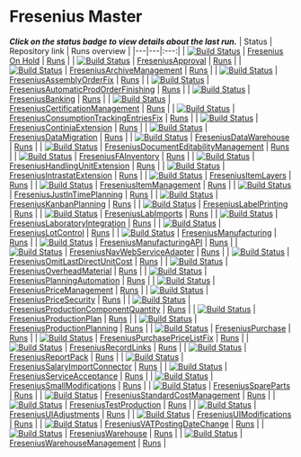 # Fresenius Master 
_**Click on the status badge to view details about the last run.**_ 
| Status | Repository link | Runs overview |
|---|---|:---:| 
| [![Build Status](https://navertica.visualstudio.com/BusinessCentral/_apis/build/status%2FFresenius%2FMaster%2FFresenius%20On%20Hold%20Master?repoName=Fresenius%20On%20Hold&branchName=master)](https://dev.azure.com/navertica/f42cedc3-eb03-40cd-8174-5d39c5e8f68a/_build/results?buildId=120784) | [Fresenius On Hold](https://dev.azure.com/navertica/BusinessCentral/_git/Fresenius%20On%20Hold) | [Runs](https://dev.azure.com/navertica/BusinessCentral/_build?definitionId=422) | 
| [![Build Status](https://navertica.visualstudio.com/BusinessCentral/_apis/build/status%2FFresenius%2FMaster%2FFreseniusApproval%20Master?repoName=FreseniusApproval&branchName=master)](https://dev.azure.com/navertica/f42cedc3-eb03-40cd-8174-5d39c5e8f68a/_build/results?buildId=121148) | [FreseniusApproval](https://dev.azure.com/navertica/BusinessCentral/_git/FreseniusApproval) | [Runs](https://dev.azure.com/navertica/BusinessCentral/_build?definitionId=511) | 
| [![Build Status](https://navertica.visualstudio.com/BusinessCentral/_apis/build/status%2FFresenius%2FMaster%2FFreseniusArchiveManagement%20Master?repoName=FreseniusArchiveManagement&branchName=master)](https://dev.azure.com/navertica/f42cedc3-eb03-40cd-8174-5d39c5e8f68a/_build/results?buildId=120824) | [FreseniusArchiveManagement](https://dev.azure.com/navertica/BusinessCentral/_git/FreseniusArchiveManagement) | [Runs](https://dev.azure.com/navertica/BusinessCentral/_build?definitionId=514) | 
| [![Build Status](https://navertica.visualstudio.com/BusinessCentral/_apis/build/status%2FFresenius%2FMaster%2FFreseniusAssemblyOrderFix%20Master?repoName=FreseniusAssemblyOrderFix&branchName=master)](https://dev.azure.com/navertica/f42cedc3-eb03-40cd-8174-5d39c5e8f68a/_build/results?buildId=120875) | [FreseniusAssemblyOrderFix](https://dev.azure.com/navertica/BusinessCentral/_git/FreseniusAssemblyOrderFix) | [Runs](https://dev.azure.com/navertica/BusinessCentral/_build?definitionId=1038) | 
| [![Build Status](https://navertica.visualstudio.com/BusinessCentral/_apis/build/status%2FFresenius%2FMaster%2FFreseniusAutomaticProdOrderFinishing%20Master?repoName=FreseniusAutomaticProdOrderFinishing&branchName=master)](https://dev.azure.com/navertica/f42cedc3-eb03-40cd-8174-5d39c5e8f68a/_build/results?buildId=120693) | [FreseniusAutomaticProdOrderFinishing](https://dev.azure.com/navertica/BusinessCentral/_git/FreseniusAutomaticProdOrderFinishing) | [Runs](https://dev.azure.com/navertica/BusinessCentral/_build?definitionId=1855) | 
| [![Build Status](https://navertica.visualstudio.com/BusinessCentral/_apis/build/status%2FFresenius%2FMaster%2FFreseniusBanking%20Master?repoName=FreseniusBanking&branchName=master)](https://dev.azure.com/navertica/f42cedc3-eb03-40cd-8174-5d39c5e8f68a/_build/results?buildId=120950) | [FreseniusBanking](https://dev.azure.com/navertica/BusinessCentral/_git/FreseniusBanking) | [Runs](https://dev.azure.com/navertica/BusinessCentral/_build?definitionId=425) | 
| [![Build Status](https://navertica.visualstudio.com/BusinessCentral/_apis/build/status%2FFresenius%2FMaster%2FFreseniusCertificationManagement%20Master?repoName=FreseniusCertificationManagement&branchName=master)](https://dev.azure.com/navertica/f42cedc3-eb03-40cd-8174-5d39c5e8f68a/_build/results?buildId=120642) | [FreseniusCertificationManagement](https://dev.azure.com/navertica/BusinessCentral/_git/FreseniusCertificationManagement) | [Runs](https://dev.azure.com/navertica/BusinessCentral/_build?definitionId=859) | 
| [![Build Status](https://navertica.visualstudio.com/BusinessCentral/_apis/build/status%2FFresenius%2FMaster%2FFreseniusConsumptionTrackingEntriesFix%20Master?repoName=FreseniusConsumptionTrackingEntriesFix&branchName=master)](https://dev.azure.com/navertica/f42cedc3-eb03-40cd-8174-5d39c5e8f68a/_build/results?buildId=120664) | [FreseniusConsumptionTrackingEntriesFix](https://dev.azure.com/navertica/BusinessCentral/_git/FreseniusConsumptionTrackingEntriesFix) | [Runs](https://dev.azure.com/navertica/BusinessCentral/_build?definitionId=1759) | 
| [![Build Status](https://navertica.visualstudio.com/BusinessCentral/_apis/build/status%2FFresenius%2FMaster%2FFreseniusContiniaExtension%20Master?repoName=FreseniusContiniaExtension&branchName=master)](https://dev.azure.com/navertica/f42cedc3-eb03-40cd-8174-5d39c5e8f68a/_build/results?buildId=120782) | [FreseniusContiniaExtension](https://dev.azure.com/navertica/BusinessCentral/_git/FreseniusContiniaExtension) | [Runs](https://dev.azure.com/navertica/BusinessCentral/_build?definitionId=517) | 
| [![Build Status](https://navertica.visualstudio.com/BusinessCentral/_apis/build/status%2FFresenius%2FMaster%2FFreseniusDataMigration%20Master?repoName=FreseniusDataMigration&branchName=master)](https://dev.azure.com/navertica/f42cedc3-eb03-40cd-8174-5d39c5e8f68a/_build/results?buildId=120699) | [FreseniusDataMigration](https://dev.azure.com/navertica/BusinessCentral/_git/FreseniusDataMigration) | [Runs](https://dev.azure.com/navertica/BusinessCentral/_build?definitionId=595) | 
| [![Build Status](https://navertica.visualstudio.com/BusinessCentral/_apis/build/status%2FFresenius%2FMaster%2FFreseniusDataWarehouse%20Master?repoName=FreseniusDataWarehouse&branchName=master)](https://dev.azure.com/navertica/f42cedc3-eb03-40cd-8174-5d39c5e8f68a/_build/results?buildId=120890) | [FreseniusDataWarehouse](https://dev.azure.com/navertica/BusinessCentral/_git/FreseniusDataWarehouse) | [Runs](https://dev.azure.com/navertica/BusinessCentral/_build?definitionId=603) | 
| [![Build Status](https://navertica.visualstudio.com/BusinessCentral/_apis/build/status%2FFresenius%2FMaster%2FFreseniusDocumentEditabilityManagement%20Master?repoName=FreseniusDocumentEditabilityManagement&branchName=master)](https://dev.azure.com/navertica/f42cedc3-eb03-40cd-8174-5d39c5e8f68a/_build/results?buildId=121067) | [FreseniusDocumentEditabilityManagement](https://dev.azure.com/navertica/BusinessCentral/_git/FreseniusDocumentEditabilityManagement) | [Runs](https://dev.azure.com/navertica/BusinessCentral/_build?definitionId=1032) | 
| [![Build Status](https://navertica.visualstudio.com/BusinessCentral/_apis/build/status%2FFresenius%2FMaster%2FFreseniusFAInventory%20Master?repoName=FreseniusFAInventory&branchName=master)](https://dev.azure.com/navertica/f42cedc3-eb03-40cd-8174-5d39c5e8f68a/_build/results?buildId=120727) | [FreseniusFAInventory](https://dev.azure.com/navertica/BusinessCentral/_git/FreseniusFAInventory) | [Runs](https://dev.azure.com/navertica/BusinessCentral/_build?definitionId=699) | 
| [![Build Status](https://navertica.visualstudio.com/BusinessCentral/_apis/build/status%2FFresenius%2FMaster%2FFreseniusHandlingUnitExtension%20Master?repoName=FreseniusHandlingUnitExtension&branchName=master)](https://dev.azure.com/navertica/f42cedc3-eb03-40cd-8174-5d39c5e8f68a/_build/results?buildId=121074) | [FreseniusHandlingUnitExtension](https://dev.azure.com/navertica/BusinessCentral/_git/FreseniusHandlingUnitExtension) | [Runs](https://dev.azure.com/navertica/BusinessCentral/_build?definitionId=491) | 
| [![Build Status](https://navertica.visualstudio.com/BusinessCentral/_apis/build/status%2FFresenius%2FMaster%2FFreseniusIntrastatExtension%20Master?repoName=FreseniusIntrastatExtension&branchName=master)](https://dev.azure.com/navertica/f42cedc3-eb03-40cd-8174-5d39c5e8f68a/_build/results?buildId=120735) | [FreseniusIntrastatExtension](https://dev.azure.com/navertica/BusinessCentral/_git/FreseniusIntrastatExtension) | [Runs](https://dev.azure.com/navertica/BusinessCentral/_build?definitionId=529) | 
| [![Build Status](https://navertica.visualstudio.com/BusinessCentral/_apis/build/status%2FFresenius%2FMaster%2FFreseniusItemLayers%20Master?repoName=FreseniusItemLayers&branchName=master)](https://dev.azure.com/navertica/f42cedc3-eb03-40cd-8174-5d39c5e8f68a/_build/results?buildId=120874) | [FreseniusItemLayers](https://dev.azure.com/navertica/BusinessCentral/_git/FreseniusItemLayers) | [Runs](https://dev.azure.com/navertica/BusinessCentral/_build?definitionId=1450) | 
| [![Build Status](https://navertica.visualstudio.com/BusinessCentral/_apis/build/status%2FFresenius%2FMaster%2FFreseniusItemManagement%20Master?repoName=FreseniusItemManagement&branchName=master)](https://dev.azure.com/navertica/f42cedc3-eb03-40cd-8174-5d39c5e8f68a/_build/results?buildId=121136) | [FreseniusItemManagement](https://dev.azure.com/navertica/BusinessCentral/_git/FreseniusItemManagement) | [Runs](https://dev.azure.com/navertica/BusinessCentral/_build?definitionId=550) | 
| [![Build Status](https://navertica.visualstudio.com/BusinessCentral/_apis/build/status%2FFresenius%2FMaster%2FFreseniusJustInTimePlanning%20Master?repoName=FreseniusJustInTimePlanning&branchName=master)](https://dev.azure.com/navertica/f42cedc3-eb03-40cd-8174-5d39c5e8f68a/_build/results?buildId=120958) | [FreseniusJustInTimePlanning](https://dev.azure.com/navertica/BusinessCentral/_git/FreseniusJustInTimePlanning) | [Runs](https://dev.azure.com/navertica/BusinessCentral/_build?definitionId=1544) | 
| [![Build Status](https://navertica.visualstudio.com/BusinessCentral/_apis/build/status%2FFresenius%2FMaster%2FFreseniusKanbanPlanning%20Master?repoName=FreseniusKanbanPlanning&branchName=master)](https://dev.azure.com/navertica/f42cedc3-eb03-40cd-8174-5d39c5e8f68a/_build/results?buildId=121118) | [FreseniusKanbanPlanning](https://dev.azure.com/navertica/BusinessCentral/_git/FreseniusKanbanPlanning) | [Runs](https://dev.azure.com/navertica/BusinessCentral/_build?definitionId=1665) | 
| [![Build Status](https://navertica.visualstudio.com/BusinessCentral/_apis/build/status%2FFresenius%2FMaster%2FFreseniusLabelPrinting%20Master?repoName=FreseniusLabelPrinting&branchName=master)](https://dev.azure.com/navertica/f42cedc3-eb03-40cd-8174-5d39c5e8f68a/_build/results?buildId=121021) | [FreseniusLabelPrinting](https://dev.azure.com/navertica/BusinessCentral/_git/FreseniusLabelPrinting) | [Runs](https://dev.azure.com/navertica/BusinessCentral/_build?definitionId=502) | 
| [![Build Status](https://navertica.visualstudio.com/BusinessCentral/_apis/build/status%2FFresenius%2FMaster%2FFreseniusLabImports%20Master?repoName=FreseniusLabImports&branchName=master)](https://dev.azure.com/navertica/f42cedc3-eb03-40cd-8174-5d39c5e8f68a/_build/results?buildId=120883) | [FreseniusLabImports](https://dev.azure.com/navertica/BusinessCentral/_git/FreseniusLabImports) | [Runs](https://dev.azure.com/navertica/BusinessCentral/_build?definitionId=1735) | 
| [![Build Status](https://navertica.visualstudio.com/BusinessCentral/_apis/build/status%2FFresenius%2FMaster%2FFreseniusLaboratoryIntegration%20Master?repoName=FreseniusLaboratoryIntegration&branchName=master)](https://dev.azure.com/navertica/f42cedc3-eb03-40cd-8174-5d39c5e8f68a/_build/results?buildId=121127) | [FreseniusLaboratoryIntegration](https://dev.azure.com/navertica/BusinessCentral/_git/FreseniusLaboratoryIntegration) | [Runs](https://dev.azure.com/navertica/BusinessCentral/_build?definitionId=561) | 
| [![Build Status](https://navertica.visualstudio.com/BusinessCentral/_apis/build/status%2FFresenius%2FMaster%2FFreseniusLotControl%20Master?repoName=FreseniusLotControl&branchName=master)](https://dev.azure.com/navertica/f42cedc3-eb03-40cd-8174-5d39c5e8f68a/_build/results?buildId=120659) | [FreseniusLotControl](https://dev.azure.com/navertica/BusinessCentral/_git/FreseniusLotControl) | [Runs](https://dev.azure.com/navertica/BusinessCentral/_build?definitionId=568) | 
| [![Build Status](https://navertica.visualstudio.com/BusinessCentral/_apis/build/status%2FFresenius%2FMaster%2FFreseniusManufacturing%20Master?repoName=FreseniusManufacturing&branchName=master)](https://dev.azure.com/navertica/f42cedc3-eb03-40cd-8174-5d39c5e8f68a/_build/results?buildId=120951) | [FreseniusManufacturing](https://dev.azure.com/navertica/BusinessCentral/_git/FreseniusManufacturing) | [Runs](https://dev.azure.com/navertica/BusinessCentral/_build?definitionId=413) | 
| [![Build Status](https://navertica.visualstudio.com/BusinessCentral/_apis/build/status%2FFresenius%2FMaster%2FFreseniusManufacturingAPI%20Master?repoName=FreseniusManufacturingAPI&branchName=master)](https://dev.azure.com/navertica/f42cedc3-eb03-40cd-8174-5d39c5e8f68a/_build/results?buildId=120969) | [FreseniusManufacturingAPI](https://dev.azure.com/navertica/BusinessCentral/_git/FreseniusManufacturingAPI) | [Runs](https://dev.azure.com/navertica/BusinessCentral/_build?definitionId=532) | 
| [![Build Status](https://navertica.visualstudio.com/BusinessCentral/_apis/build/status%2FFresenius%2FMaster%2FFreseniusNavWebServiceAdapter%20Master?repoName=FreseniusNavWebServiceAdapter&branchName=master)](https://dev.azure.com/navertica/f42cedc3-eb03-40cd-8174-5d39c5e8f68a/_build/results?buildId=120865) | [FreseniusNavWebServiceAdapter](https://dev.azure.com/navertica/BusinessCentral/_git/FreseniusNavWebServiceAdapter) | [Runs](https://dev.azure.com/navertica/BusinessCentral/_build?definitionId=565) | 
| [![Build Status](https://navertica.visualstudio.com/BusinessCentral/_apis/build/status%2FFresenius%2FMaster%2FFreseniusOmitLastDirectUnitCost%20Master?repoName=FreseniusOmitLastDirectUnitCost&branchName=master)](https://dev.azure.com/navertica/f42cedc3-eb03-40cd-8174-5d39c5e8f68a/_build/results?buildId=120628) | [FreseniusOmitLastDirectUnitCost](https://dev.azure.com/navertica/BusinessCentral/_git/FreseniusOmitLastDirectUnitCost) | [Runs](https://dev.azure.com/navertica/BusinessCentral/_build?definitionId=1490) | 
| [![Build Status](https://navertica.visualstudio.com/BusinessCentral/_apis/build/status%2FFresenius%2FMaster%2FFreseniusOverheadMaterial%20Master?repoName=FreseniusOverheadMaterial&branchName=master)](https://dev.azure.com/navertica/f42cedc3-eb03-40cd-8174-5d39c5e8f68a/_build/results?buildId=120762) | [FreseniusOverheadMaterial](https://dev.azure.com/navertica/BusinessCentral/_git/FreseniusOverheadMaterial) | [Runs](https://dev.azure.com/navertica/BusinessCentral/_build?definitionId=526) | 
| [![Build Status](https://navertica.visualstudio.com/BusinessCentral/_apis/build/status%2FFresenius%2FMaster%2FFreseniusPlanningAutomation%20Master?repoName=FreseniusPlanningAutomation&branchName=master)](https://dev.azure.com/navertica/f42cedc3-eb03-40cd-8174-5d39c5e8f68a/_build/results?buildId=121098) | [FreseniusPlanningAutomation](https://dev.azure.com/navertica/BusinessCentral/_git/FreseniusPlanningAutomation) | [Runs](https://dev.azure.com/navertica/BusinessCentral/_build?definitionId=1053) | 
| [![Build Status](https://navertica.visualstudio.com/BusinessCentral/_apis/build/status%2FFresenius%2FMaster%2FFreseniusPriceManagement%20Master?repoName=FreseniusPriceManagement&branchName=master)](https://dev.azure.com/navertica/f42cedc3-eb03-40cd-8174-5d39c5e8f68a/_build/results?buildId=120965) | [FreseniusPriceManagement](https://dev.azure.com/navertica/BusinessCentral/_git/FreseniusPriceManagement) | [Runs](https://dev.azure.com/navertica/BusinessCentral/_build?definitionId=1277) | 
| [![Build Status](https://navertica.visualstudio.com/BusinessCentral/_apis/build/status%2FFresenius%2FMaster%2FFreseniusPriceSecurity%20Master?repoName=FreseniusPriceSecurity&branchName=master)](https://dev.azure.com/navertica/f42cedc3-eb03-40cd-8174-5d39c5e8f68a/_build/results?buildId=120889) | [FreseniusPriceSecurity](https://dev.azure.com/navertica/BusinessCentral/_git/FreseniusPriceSecurity) | [Runs](https://dev.azure.com/navertica/BusinessCentral/_build?definitionId=523) | 
| [![Build Status](https://navertica.visualstudio.com/BusinessCentral/_apis/build/status%2FFresenius%2FMaster%2FFreseniusProductionComponentQuantity%20Master?repoName=FreseniusProductionComponentQuantity&branchName=master)](https://dev.azure.com/navertica/f42cedc3-eb03-40cd-8174-5d39c5e8f68a/_build/results?buildId=120832) | [FreseniusProductionComponentQuantity](https://dev.azure.com/navertica/BusinessCentral/_git/FreseniusProductionComponentQuantity) | [Runs](https://dev.azure.com/navertica/BusinessCentral/_build?definitionId=1029) | 
| [![Build Status](https://navertica.visualstudio.com/BusinessCentral/_apis/build/status%2FFresenius%2FMaster%2FFreseniusProductionPlan%20Master?repoName=FreseniusProductionPlan&branchName=master)](https://dev.azure.com/navertica/f42cedc3-eb03-40cd-8174-5d39c5e8f68a/_build/results?buildId=121134) | [FreseniusProductionPlan](https://dev.azure.com/navertica/BusinessCentral/_git/FreseniusProductionPlan) | [Runs](https://dev.azure.com/navertica/BusinessCentral/_build?definitionId=505) | 
| [![Build Status](https://navertica.visualstudio.com/BusinessCentral/_apis/build/status%2FFresenius%2FMaster%2FFreseniusProductionPlanning%20Master?repoName=FreseniusProductionPlanning&branchName=master)](https://dev.azure.com/navertica/f42cedc3-eb03-40cd-8174-5d39c5e8f68a/_build/results?buildId=120971) | [FreseniusProductionPlanning](https://dev.azure.com/navertica/BusinessCentral/_git/FreseniusProductionPlanning) | [Runs](https://dev.azure.com/navertica/BusinessCentral/_build?definitionId=1062) | 
| [![Build Status](https://navertica.visualstudio.com/BusinessCentral/_apis/build/status%2FFresenius%2FMaster%2FFreseniusPurchase%20Master?repoName=FreseniusPurchase&branchName=master)](https://dev.azure.com/navertica/f42cedc3-eb03-40cd-8174-5d39c5e8f68a/_build/results?buildId=121031) | [FreseniusPurchase](https://dev.azure.com/navertica/BusinessCentral/_git/FreseniusPurchase) | [Runs](https://dev.azure.com/navertica/BusinessCentral/_build?definitionId=611) | 
| [![Build Status](https://navertica.visualstudio.com/BusinessCentral/_apis/build/status%2FFresenius%2FMaster%2FFreseniusPurchasePriceListFix%20Master?repoName=FreseniusPurchasePriceListFix&branchName=master)](https://dev.azure.com/navertica/f42cedc3-eb03-40cd-8174-5d39c5e8f68a/_build/results?buildId=121061) | [FreseniusPurchasePriceListFix](https://dev.azure.com/navertica/BusinessCentral/_git/FreseniusPurchasePriceListFix) | [Runs](https://dev.azure.com/navertica/BusinessCentral/_build?definitionId=1099) | 
| [![Build Status](https://navertica.visualstudio.com/BusinessCentral/_apis/build/status%2FFresenius%2FMaster%2FFreseniusRecordLinks%20Master?repoName=FreseniusRecordLinks&branchName=master)](https://dev.azure.com/navertica/f42cedc3-eb03-40cd-8174-5d39c5e8f68a/_build/results?buildId=120812) | [FreseniusRecordLinks](https://dev.azure.com/navertica/BusinessCentral/_git/FreseniusRecordLinks) | [Runs](https://dev.azure.com/navertica/BusinessCentral/_build?definitionId=702) | 
| [![Build Status](https://navertica.visualstudio.com/BusinessCentral/_apis/build/status%2FFresenius%2FMaster%2FFreseniusReportPack%20Master?repoName=FreseniusReportPack&branchName=master)](https://dev.azure.com/navertica/f42cedc3-eb03-40cd-8174-5d39c5e8f68a/_build/results?buildId=120759) | [FreseniusReportPack](https://dev.azure.com/navertica/BusinessCentral/_git/FreseniusReportPack) | [Runs](https://dev.azure.com/navertica/BusinessCentral/_build?definitionId=419) | 
| [![Build Status](https://navertica.visualstudio.com/BusinessCentral/_apis/build/status%2FFresenius%2FMaster%2FFreseniusSalaryImportConnector%20Master?repoName=FreseniusSalaryImportConnector&branchName=master)](https://dev.azure.com/navertica/f42cedc3-eb03-40cd-8174-5d39c5e8f68a/_build/results?buildId=120651) | [FreseniusSalaryImportConnector](https://dev.azure.com/navertica/BusinessCentral/_git/FreseniusSalaryImportConnector) | [Runs](https://dev.azure.com/navertica/BusinessCentral/_build?definitionId=586) | 
| [![Build Status](https://navertica.visualstudio.com/BusinessCentral/_apis/build/status%2FFresenius%2FMaster%2FFreseniusServiceAcceptance%20Master?repoName=FreseniusServiceAcceptance&branchName=master)](https://dev.azure.com/navertica/f42cedc3-eb03-40cd-8174-5d39c5e8f68a/_build/results?buildId=120806) | [FreseniusServiceAcceptance](https://dev.azure.com/navertica/BusinessCentral/_git/FreseniusServiceAcceptance) | [Runs](https://dev.azure.com/navertica/BusinessCentral/_build?definitionId=520) | 
| [![Build Status](https://navertica.visualstudio.com/BusinessCentral/_apis/build/status%2FFresenius%2FMaster%2FFreseniusSmallModifications%20Master?repoName=FreseniusSmallModifications&branchName=master)](https://dev.azure.com/navertica/f42cedc3-eb03-40cd-8174-5d39c5e8f68a/_build/results?buildId=120638) | [FreseniusSmallModifications](https://dev.azure.com/navertica/BusinessCentral/_git/FreseniusSmallModifications) | [Runs](https://dev.azure.com/navertica/BusinessCentral/_build?definitionId=416) | 
| [![Build Status](https://navertica.visualstudio.com/BusinessCentral/_apis/build/status%2FFresenius%2FMaster%2FFreseniusSpareParts%20Master?repoName=FreseniusSpareParts&branchName=master)](https://dev.azure.com/navertica/f42cedc3-eb03-40cd-8174-5d39c5e8f68a/_build/results?buildId=120772) | [FreseniusSpareParts](https://dev.azure.com/navertica/BusinessCentral/_git/FreseniusSpareParts) | [Runs](https://dev.azure.com/navertica/BusinessCentral/_build?definitionId=508) | 
| [![Build Status](https://navertica.visualstudio.com/BusinessCentral/_apis/build/status%2FFresenius%2FMaster%2FFreseniusStandardCostManagement%20Master?repoName=FreseniusStandardCostManagement&branchName=master)](https://dev.azure.com/navertica/f42cedc3-eb03-40cd-8174-5d39c5e8f68a/_build/results?buildId=120685) | [FreseniusStandardCostManagement](https://dev.azure.com/navertica/BusinessCentral/_git/FreseniusStandardCostManagement) | [Runs](https://dev.azure.com/navertica/BusinessCentral/_build?definitionId=716) | 
| [![Build Status](https://navertica.visualstudio.com/BusinessCentral/_apis/build/status%2FFresenius%2FMaster%2FFreseniusTestProduction%20Master?repoName=FreseniusTestProduction&branchName=master)](https://dev.azure.com/navertica/f42cedc3-eb03-40cd-8174-5d39c5e8f68a/_build/results?buildId=120879) | [FreseniusTestProduction](https://dev.azure.com/navertica/BusinessCentral/_git/FreseniusTestProduction) | [Runs](https://dev.azure.com/navertica/BusinessCentral/_build?definitionId=598) | 
| [![Build Status](https://navertica.visualstudio.com/BusinessCentral/_apis/build/status%2FFresenius%2FMaster%2FFreseniusUIAdjustments%20Master?repoName=FreseniusUIAdjustments&branchName=master)](https://dev.azure.com/navertica/f42cedc3-eb03-40cd-8174-5d39c5e8f68a/_build/results?buildId=120722) | [FreseniusUIAdjustments](https://dev.azure.com/navertica/BusinessCentral/_git/FreseniusUIAdjustments) | [Runs](https://dev.azure.com/navertica/BusinessCentral/_build?definitionId=1629) | 
| [![Build Status](https://navertica.visualstudio.com/BusinessCentral/_apis/build/status%2FFresenius%2FMaster%2FFreseniusUIModifications%20Master?repoName=FreseniusUIModifications&branchName=master)](https://dev.azure.com/navertica/f42cedc3-eb03-40cd-8174-5d39c5e8f68a/_build/results?buildId=120793) | [FreseniusUIModifications](https://dev.azure.com/navertica/BusinessCentral/_git/FreseniusUIModifications) | [Runs](https://dev.azure.com/navertica/BusinessCentral/_build?definitionId=1056) | 
| [![Build Status](https://navertica.visualstudio.com/BusinessCentral/_apis/build/status%2FFresenius%2FMaster%2FFreseniusVATPostingDateChange%20Master?repoName=FreseniusVATPostingDateChange&branchName=master)](https://dev.azure.com/navertica/f42cedc3-eb03-40cd-8174-5d39c5e8f68a/_build/results?buildId=120701) | [FreseniusVATPostingDateChange](https://dev.azure.com/navertica/BusinessCentral/_git/FreseniusVATPostingDateChange) | [Runs](https://dev.azure.com/navertica/BusinessCentral/_build?definitionId=580) | 
| [![Build Status](https://navertica.visualstudio.com/BusinessCentral/_apis/build/status%2FFresenius%2FMaster%2FFreseniusWarehouse%20Master?repoName=FreseniusWarehouse&branchName=master)](https://dev.azure.com/navertica/f42cedc3-eb03-40cd-8174-5d39c5e8f68a/_build/results?buildId=120954) | [FreseniusWarehouse](https://dev.azure.com/navertica/BusinessCentral/_git/FreseniusWarehouse) | [Runs](https://dev.azure.com/navertica/BusinessCentral/_build?definitionId=541) | 
| [![Build Status](https://navertica.visualstudio.com/BusinessCentral/_apis/build/status%2FFresenius%2FMaster%2FFreseniusWarehouseManagement%20Master?repoName=FreseniusWarehouseManagement&branchName=master)](https://dev.azure.com/navertica/f42cedc3-eb03-40cd-8174-5d39c5e8f68a/_build/results?buildId=120700) | [FreseniusWarehouseManagement](https://dev.azure.com/navertica/BusinessCentral/_git/FreseniusWarehouseManagement) | [Runs](https://dev.azure.com/navertica/BusinessCentral/_build?definitionId=1271) | 

